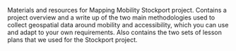 Materials and resources for Mapping Mobility Stockport project.
Contains a project overview and a write up of the two main methodologies used to collect geospatial data around mobility and accessibility, which you can use and adapt to your own requirements.
Also contains the two sets of lesson plans that we used for the Stockport project.
